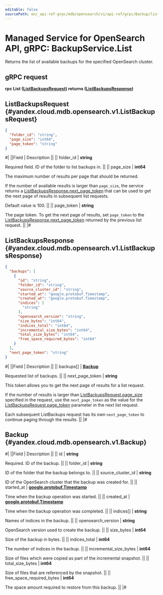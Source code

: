 ```yaml
---
editable: false
sourcePath: en/_api-ref-grpc/mdb/opensearch/v1/api-ref/grpc/Backup/list.md
---
```


# Managed Service for OpenSearch API, gRPC: BackupService.List

Returns the list of available backups for the specified OpenSearch cluster.

## gRPC request

**rpc List ([ListBackupsRequest](#yandex.cloud.mdb.opensearch.v1.ListBackupsRequest)) returns ([ListBackupsResponse](#yandex.cloud.mdb.opensearch.v1.ListBackupsResponse))**

## ListBackupsRequest {#yandex.cloud.mdb.opensearch.v1.ListBackupsRequest}

```json
{
  "folder_id": "string",
  "page_size": "int64",
  "page_token": "string"
}
```

#|
||Field | Description ||
|| folder_id | **string**

Required field. ID of the folder to list backups in. ||
|| page_size | **int64**

The maximum number of results per page that should be returned.

If the number of available results is larger than `page_size`, the service returns
a [ListBackupsResponse.next_page_token](#yandex.cloud.mdb.opensearch.v1.ListBackupsResponse) that can be used to get the next page of results
in subsequent list requests.

Default value is 100. ||
|| page_token | **string**

The page token. To get the next page of results, set `page_token` to the [ListBackupsResponse.next_page_token](#yandex.cloud.mdb.opensearch.v1.ListBackupsResponse)
returned by the previous list request. ||
|#

## ListBackupsResponse {#yandex.cloud.mdb.opensearch.v1.ListBackupsResponse}

```json
{
  "backups": [
    {
      "id": "string",
      "folder_id": "string",
      "source_cluster_id": "string",
      "started_at": "google.protobuf.Timestamp",
      "created_at": "google.protobuf.Timestamp",
      "indices": [
        "string"
      ],
      "opensearch_version": "string",
      "size_bytes": "int64",
      "indices_total": "int64",
      "incremental_size_bytes": "int64",
      "total_size_bytes": "int64",
      "free_space_required_bytes": "int64"
    }
  ],
  "next_page_token": "string"
}
```

#|
||Field | Description ||
|| backups[] | **[Backup](#yandex.cloud.mdb.opensearch.v1.Backup)**

Requested list of backups. ||
|| next_page_token | **string**

This token allows you to get the next page of results for a list request.

If the number of results is larger than [ListBackupsRequest.page_size](#yandex.cloud.mdb.opensearch.v1.ListBackupsRequest) specified in the request,
use the `next_page_token` as the value for the [ListBackupsRequest.page_token](#yandex.cloud.mdb.opensearch.v1.ListBackupsRequest) parameter in the next list request.

Each subsequent ListBackups request has its own `next_page_token` to continue paging through the results. ||
|#

## Backup {#yandex.cloud.mdb.opensearch.v1.Backup}

#|
||Field | Description ||
|| id | **string**

Required. ID of the backup. ||
|| folder_id | **string**

ID of the folder that the backup belongs to. ||
|| source_cluster_id | **string**

ID of the OpenSearch cluster that the backup was created for. ||
|| started_at | **[google.protobuf.Timestamp](https://developers.google.com/protocol-buffers/docs/reference/google.protobuf#timestamp)**

Time when the backup operation was started. ||
|| created_at | **[google.protobuf.Timestamp](https://developers.google.com/protocol-buffers/docs/reference/google.protobuf#timestamp)**

Time when the backup operation was completed. ||
|| indices[] | **string**

Names of indices in the backup. ||
|| opensearch_version | **string**

OpenSearch version used to create the backup. ||
|| size_bytes | **int64**

Size of the backup in bytes. ||
|| indices_total | **int64**

The number of indices in the backup. ||
|| incremental_size_bytes | **int64**

Size of files which were copied as part of the incremental snapshot. ||
|| total_size_bytes | **int64**

Size of files that are referenced by the snapshot. ||
|| free_space_required_bytes | **int64**

The space amount required to restore from this backup. ||
|#